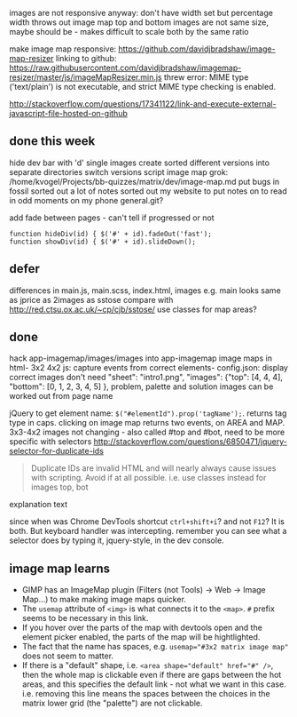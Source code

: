 
images are not responsive anyway:
don't have width set
but percentage width throws out image map
top and bottom images are not same size, maybe should be - makes difficult to scale both by the same ratio

make image map responsive: https://github.com/davidjbradshaw/image-map-resizer
linking to github: https://raw.githubusercontent.com/davidjbradshaw/imagemap-resizer/master/js/imageMapResizer.min.js
threw error: MIME type ('text/plain') is not executable, and strict MIME type checking is enabled.



http://stackoverflow.com/questions/17341122/link-and-execute-external-javascript-file-hosted-on-github

## done this week

hide dev bar with 'd'
single images create
sorted different versions into separate directories
switch versions script
image map grok: /home/kvogel/Projects/bb-quizzes/matrix/dev/image-map.md
put bugs in fossil
sorted out a lot of notes
sorted out my website to put notes on to read in odd moments on my phone
general.git?

add fade between pages - can't tell if progressed or not

    function hideDiv(id) { $('#' + id).fadeOut('fast');
    function showDiv(id) { $('#' + id).slideDown();

## defer

differences in main.js, main.scss, index.html, images
e.g.  main looks same as jprice as 2images as sstose
compare with http://red.ctsu.ox.ac.uk/~cp/cjb/sstose/
use classes for map areas?

## done

hack app-imagemap/images/images into app-imagemap
image maps in html- 3x2 4x2
js: capture events from correct elements-
config.json: display correct images
 don't need "sheet": "intro1.png", "images": {"top": [4, 4, 4], "bottom": [0, 1, 2, 3, 4, 5] },
 problem, palette and solution images can be worked out from page name

jQuery to get element name: `$("#elementId").prop('tagName');`. returns tag type in caps. 
clicking on image map returns two events, on AREA and MAP.
3x3-4x2 images not changing - also called #top and #bot, need to be more specific with selectors
http://stackoverflow.com/questions/6850471/jquery-selector-for-duplicate-ids
>Duplicate IDs are invalid HTML and will nearly always cause issues with scripting. Avoid if at all possible.
i.e. use classes instead for images top, bot

explanation text

since when was Chrome DevTools shortcut `ctrl+shift+i`? and not `F12`? It is both. But keyboard handler was intercepting.
remember you can see what a selector does by typing it, jquery-style, in the dev console.

## image map learns

* GIMP has an ImageMap plugin (Filters (not Tools) -> Web -> Image Map...) to make making image maps quicker.
* The `usemap` attribute of `<img>` is what connects it to the `<map>`. `#` prefix seems to be necessary in this link.
* If you hover over the parts of the map with devtools open and the element picker enabled, the parts of the map will be hightlighted.
* The fact that the name has spaces, e.g. `usemap="#3x2 matrix image map"` does not seem to matter.
* If there is a "default" shape, i.e. `<area shape="default" href="#" />`, then the whole map is clickable even if there are gaps between the hot areas, and this specifies the default link - not what we want in this case. i.e. removing this line means the spaces between the choices in the matrix lower grid (the "palette") are not clickable.
